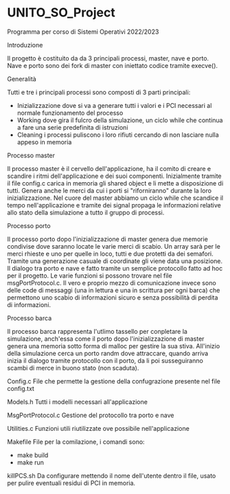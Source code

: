 # UNITO_SO_Project
Programma per corso di Sistemi Operativi 2022/2023

Introduzione

Il progetto è costituito da da 3 principali processi, master, nave e porto.
Nave e porto sono dei fork di master con iniettato codice tramite execve().

Generalità

Tutti e tre i principali processi sono composti di 3 parti principali:
- Inizializzazione dove si va a generare tutti i valori e i PCI necessari al normale funzionamento del processo
- Working dove gira il fulcro della simulazione, un ciclo while che continua a fare una serie predefinita di istruzioni
- Cleaning i processi puliscono i loro rifiuti cercando di non lasciare nulla appeso in memoria

Processo master

Il processo master è il cervello dell'applicazione, ha il comito di creare e scandire i ritmi dell'applicazione e dei suoi componenti.
Inizialmente tramite il file config.c carica in memoria gli shared object e li mette a disposizione di tutti.
Genera anche le merci da cui i porti si "riforniranno" durante la loro inizializzazione.
Nel cuore del master abbiamo un ciclo while che scandice il tempo nell'applicazione e tramite dei signal propaga le informazioni relative allo stato della simulazione a tutto il gruppo di processi.

Processo porto

Il processo porto dopo l'inizializzazione di master genera due memorie condivise dove saranno locate le varie merci di scabio. Un array sarà per le merci rhieste e uno per quelle in loco, tutti e due protetti da dei semafori.
Tramite una generazione casuale di coordinate gli viene data una posizione.
Il dialogo tra porto e nave e fatto tramite un semplice protocollo fatto ad hoc per il progetto. Le varie funzioni si possono trovare nel file msgPortProtocol.c.
Il vero e proprio mezzo di comunicazione invece sono delle code di messaggi (una in lettura e una in scrittura per ogni barca) che permettono uno scabio di informazioni sicuro e senza possibilità di perdita di informazioni.

Processo barca

Il processo barca rappresenta l'utlimo tassello per conpletare la simulazione, anch'essa come il porto dopo l'inizializzazione di master genera una memoria sotto forma di malloc per gestire la sua stiva.
All'inizio della simulazione cerca un porto randm dove attraccare, quando arriva inizia il dialogo tramite protocollo con il porto, da li poi susseguiranno scambi di merce in buono stato (non scaduta).

Config.c
File che permette la gestione della confugrazione presente nel file config.txt

Models.h 
Tutti i modelli necessari all'applicazione

MsgPortProtocol.c 
Gestione del protocollo tra porto e nave

Utilities.c
Funzioni utili riutilizzate ove possibile nell'applicazione

Makefile
File per la comilazione, i comandi sono:
- make build
- make run

killPCS.sh
Da configurare mettendo il nome dell'utente dentro il file, usato per pulire eventuali residui di PCI in memoria.